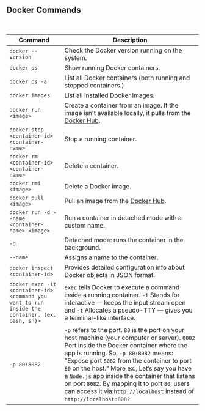 ## Docker Commands
<br>

| Command | Description |
|--------|-------------|
| `docker --version` | Check the Docker version running on the system. |
| `docker ps` | Show running Docker containers. |
| `docker ps -a` | List all Docker containers (both running and stopped containers.) |
| `docker images` | List all installed Docker images. |
| `docker run <image>` | Create a container from an image. If the image isn't available locally, it pulls from the [Docker Hub](https://hub.docker.com/). |
| `docker stop <container-id>  <container-name>` | Stop a running container. |
| `docker rm <container-id> <container-name>` | Delete a container. |
| `docker rmi <image>` | Delete a Docker image. |
| `docker pull <image>` | Pull an image from the [Docker Hub](https://hub.docker.com/). |
| `docker run -d --name <container-name> <image>` | Run a container in detached mode with a custom name. |
| `-d` | Detached mode: runs the container in the background. |
| `--name` | Assigns a name to the container. |
| `docker inspect <container-id>` | Provides detailed configuration info about Docker objects in JSON format. |
| `docker exec -it <container-id> <command you want to run inside the container. (ex. bash, sh)> ` | ```exec``` tells Docker to execute a command inside a running container. ```-i``` Stands for interactive — keeps the input stream open and  ```-t``` Allocates a pseudo-TTY — gives you a terminal-like interface. |
| ```-p 80:8082``` | ```-p``` refers to the port. ```80``` is the port on your host machine (your computer or server). ```8082``` Port inside the Docker container where the app is running. So, ```-p 80:8082``` means: "Expose port ```8082``` from the container to port ```80``` on the host." More ex., Let’s say you have a ```Node.js``` app inside the container that listens on port ```8082```. By mapping it to port ```80```, users can access it via:```http://localhost``` instead of ```http://localhost:8082```. |






